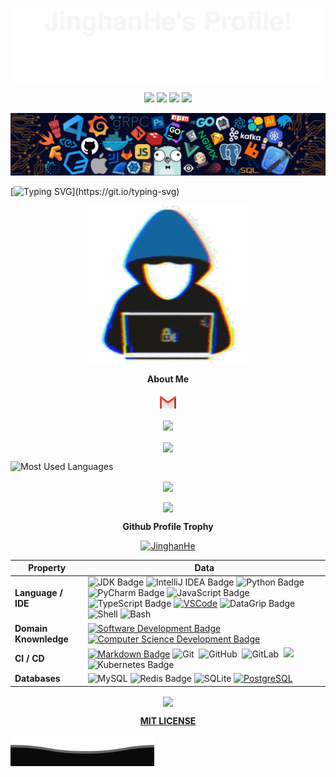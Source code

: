 ![Up](assets/up.svg)

<!-- Icons -->
<p align="center">
	<a href="https://github.com/JinghanHe/JinghanHe"><img src="https://img.shields.io/badge/Status-learning-brightgreen.svg"></a>
	<a href="https://github.com/JinghanHe/JinghanHe/stargazers"><img src="https://img.shields.io/github/stars/JinghanHe/JinghanHe.svg?logo=github"></a>
	<a href="https://github.com/JinghanHe/JinghanHe/network/members"><img src="https://img.shields.io/github/forks/JinghanHe/JinghanHe.svg?color=blue&logo=github"></a>
	<img src="https://komarev.com/ghpvc/?username=JinghanHe"/>
</p>

<!-- Header -->
![Header](assets/header_img.png)

<!-- Trcker -->
[![Typing SVG](https://readme-typing-svg.herokuapp.com?color=%2336BCF7&center=true&vCenter=true&width=800&lines=Hi+there+👋,+I+am+JinghanHe;+Welcome+to+My+Profile!;Over+9+years+of+programming+experience;Always+learning+new+things!;)](https://git.io/typing-svg)

<!-- About Me -->
<p align="center">
	<img src="assets/about_me.gif" alt="About Me" style="width:50%; height:auto;" />
 	<p align="center"><strong>About Me</strong></p>
</p>

<!-- Email -->
<p align="center">
	<a href="hjh_s@qq.com" target="blank"><img align="center" src="https://raw.githubusercontent.com/JinghanHe/JinghanHe/master/assets/gmail.svg" alt="Gmail" height="30" width="30" /></a>
</p>

<!-- Profile Count -->
<p align="center">
	<img src="https://profile-counter.glitch.me/JinghanHe/count.svg">
</p>

<!-- Most Used Languages -->
<p align="center">
	<img align="center" src="https://github-readme-stats.vercel.app/api/top-langs/?username=JinghanHe&locale=en&line_height=33&theme=dracula&langs_count=5&layout=compact&custom_title=Most Used Languages" />
</p>
<img src="https://github-readme-stats.vercel.app/api/top-langs/?username=JinghanHe&locale=en&line_height=33&theme=dracula&langs_count=5&layout=compact&custom_title=Most%20Used%20Languages" alt="Most Used Languages" />

<!-- GitHub Stats -->
<p align="center">
	<img align="center" src="https://github-readme-stats.vercel.app/api?username=JinghanHe&locale=en&line_height=33&show_icons=true&hide=&theme=dracula&rank_icon=github&custom_title=JinghanHe's GitHub Stats" />
</p>

<!-- Stats -->
<p align="center">
	<img align="center" src="https://streak-stats.demolab.com/?user=JinghanHe&theme=dark" />
</p>

<!-- Trophy -->
<p align="center"> 
	<strong>Github Profile Trophy</strong>
</p>
<p align="center"> 
	<a href="https://github.com/ryo-ma/github-profile-trophy"><img src="https://github-profile-trophy.vercel.app/?username=JinghanHe&theme=monokai" alt="JinghanHe" /></a>
</p>

<!-- Skils -->
| Property              | Data                                                         |
| --------------------- | ------------------------------------------------------------ |
| **Language / IDE**    | ![JDK Badge](https://img.shields.io/badge/-OpenJDK-3776AB?style=flat&logo=openjdk&logoColor=white)  ![IntelliJ IDEA Badge](https://img.shields.io/badge/-IntelliJ%20IDEA-3776AB?style=flat&logo=intellijidea&logoColor=white)  ![Python Badge](https://img.shields.io/badge/-Python-3776AB?style=flat&logo=Python&logoColor=white)  ![PyCharm Badge](https://img.shields.io/badge/-Pycharm-3776AB?style=flat&logo=PyCharm&logoColor=white)  ![JavaScript Badge](https://img.shields.io/badge/-javascript-4B4B77?style=flat&logo=javascript&logoColor=white)  ![TypeScript Badge](https://img.shields.io/badge/-TypeScript-3178C6?style=flat&logo=typescript&logoColor=white)  [![VSCode](https://img.shields.io/badge/-VS_Code-007ACC?style=flat-square&logo=visual-studio-code&logoColor=white)](https://code.visualstudio.com)  ![DataGrip Badge](https://img.shields.io/badge/-DataGrip-3776AB?style=flat&logo=datagrip&logoColor=white)  ![Shell](https://img.shields.io/badge/-Shell-FFD500?style=flat&logo=shell&logoColor=white)  ![Bash](https://img.shields.io/badge/-Bash-4EAA25?style=flat&logo=GnuBash&logoColor=white) |
| **Domain Knownledge** | [![Software Development Badge](https://img.shields.io/badge/-Software%20Development-FF6600?style=flat&logoColor=white)](https://github.com/search?q=user%3AJinghanHe&type=Repositories)  [![Computer Science Development Badge](https://img.shields.io/badge/-Computer%20Science-FAB040?style=flat&logoColor=white)](https://github.com/search?q=user%3AJinghanHe&type=Repositories) |
| **CI / CD**           | [![Markdown Badge](https://img.shields.io/badge/-Markdown-2088FF?style=flat&logo=Markdown&logoColor=white)](https://github.com/BEPb/BEPb) ![Git](https://img.shields.io/badge/-Git-F05032?style=flat&logo=git&logoColor=white)&nbsp; ![GitHub](https://img.shields.io/badge/-GitHub-444444?style=flat&logo=github)&nbsp; ![GitLab](https://img.shields.io/badge/-GitLab-444444?style=flat&logo=GitLab)&nbsp;  [![](https://img.shields.io/badge/-Docker-2496ED?style=flat-square&logo=docker&logoColor=white)](https://www.docker.com)  ![Kubernetes Badge](https://img.shields.io/badge/-Kubernetes-326CE5?style=flat&logo=kubernetes&logoColor=white) |
| **Databases**         | ![MySQL](https://img.shields.io/badge/-MySQL-4479A1?style=flat&logo=MySQL&logoColor=white)  ![Redis Badge](https://img.shields.io/badge/-Redis-DC382D?style=flat&logo=redis&logoColor=white)  ![SQLite](https://img.shields.io/badge/-SQLite-003B57?style=flat&logo=SQLite&logoColor=white)  [![PostgreSQL](https://img.shields.io/badge/-PostgreSQL-336791?style=flat-square&logo=postgresql&logoColor=white)](https://www.postgresql.org) |

<!-- Star History -->
<p align="center">
	<a href="[https://github.com/ryo-ma/github-profile-trophy](https://star-history.com/#JinghanHe/JinghanHe&Date)"><img align="center" src="https://api.star-history.com/svg?repos=JinghanHe/JinghanHe&type=Date"/></a>
</p>

<!-- License -->
<p align="center">
  <a href="https://github.com/JinghanHe/JinghanHe/blob/main/LICENSE">
    <strong>MIT LICENSE</strong>
  </a>
</p>

![Down](assets/down.svg)
